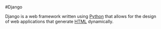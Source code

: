 #Django
Django is a web framework written using [Python](/wiki/Python) that allows for the design of web applications that generate [HTML](/wiki/HTML) dynamically.